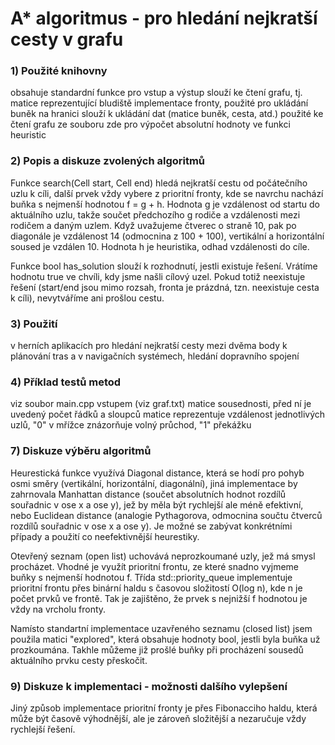 # A* algoritmus - pro hledání nejkratší cesty v grafu

### 1) Použité knihovny
<iostream> obsahuje standardní funkce pro vstup a výstup
<fstream> slouží ke čtení grafu, tj. matice reprezentující bludiště
<queue> implementace fronty, použité pro ukládání buněk na hranici
<vector> slouží k ukládání dat (matice buněk, cesta, atd.)
<string> použité ke čtení grafu ze souboru
<cmath> zde pro výpočet absolutní hodnoty ve funkci heuristic

### 2) Popis a diskuze zvolených algoritmů
Funkce search(Cell start, Cell end) hledá nejkratší cestu od počátečního uzlu k cíli, další prvek vždy vybere z prioritní fronty, kde se navrchu nachází buňka s nejmenší hodnotou f = g + h. Hodnota g je vzdálenost od startu do aktuálního uzlu, takže součet předchozího g rodiče a vzdálenosti mezi rodičem a daným uzlem. Když uvažujeme čtverec o straně 10, pak po diagonále je vzdálenost 14 (odmocnina z 100 + 100), vertikální a horizontální soused je vzdálen 10. Hodnota h je heuristika, odhad vzdálenosti do cíle.

Funkce bool has_solution slouží k rozhodnutí, jestli existuje řešení. Vrátíme hodnotu true ve chvíli, kdy jsme našli cílový uzel. Pokud totiž neexistuje řešení (start/end jsou mimo rozsah, fronta je prázdná, tzn. neexistuje cesta k cíli), nevytváříme ani prošlou cestu.

### 3) Použití
v herních aplikacích pro hledání nejkratší cesty mezi dvěma body
k plánování tras a v navigačních systémech, hledání dopravního spojení

### 4) Příklad testů metod 
viz soubor main.cpp
vstupem (viz graf.txt) matice sousednosti, před ní je uvedený počet řádků a sloupců
matice reprezentuje vzdálenost jednotlivých uzlů, "0" v mřížce znázorňuje volný průchod, "1" překážku

### 7) Diskuze výběru algoritmů
Heurestická funkce využívá Diagonal distance, která se hodí pro pohyb osmi směry (vertikální, horizontální, diagonální), jiná implementace by zahrnovala Manhattan distance (součet absolutních hodnot rozdílů souřadnic v ose x a ose y), jež by měla být rychlejší ale méně efektivní, nebo Euclidean distance (analogie Pythagorova, odmocnina součtu čtverců rozdílů souřadnic v ose x a ose y). Je možné se zabývat konkrétními případy a použití co neefektivnější heurestiky.

Otevřený seznam (open list) uchovává neprozkoumané uzly, jež má smysl procházet. Vhodné je využít prioritní frontu, ze které snadno vyjmeme buňky s nejmenší hodnotou f.
Třída std::priority_queue implementuje prioritní frontu přes binární haldu s časovou složitostí O(log n), kde n je počet prvků ve frontě. Tak je zajištěno, že prvek s nejnižší f hodnotou je vždy na vrcholu fronty.

Namísto standartní implementace uzavřeného seznamu (closed list) jsem použila matici "explored", která obsahuje hodnoty bool, jestli byla buňka už prozkoumána. Takhle můžeme již prošlé buňky při procházení sousedů aktuálního prvku cesty přeskočit.

### 9) Diskuze k implementaci - možnosti dalšího vylepšení
Jiný způsob implementace prioritní fronty je přes Fibonacciho haldu, která může být časově výhodnější, ale je zároveň složitější a nezaručuje vždy rychlejší řešení.
